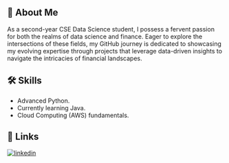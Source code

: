
## 🚀 About Me
As a second-year CSE Data Science student, I possess a fervent passion for both the realms of data science and finance. Eager to explore the intersections of these fields, my GitHub journey is dedicated to showcasing my evolving expertise through projects that leverage data-driven insights to navigate the intricacies of financial landscapes.



## 🛠 Skills
* Advanced Python.                                             
* Currently learning Java.
* Cloud Computing (AWS) fundamentals. 






## 🔗 Links
[![linkedin](https://img.shields.io/badge/linkedin-0A66C2?style=for-the-badge&logo=linkedin&logoColor=white)](https://www.linkedin.com/in/mayank-04-pant/)



